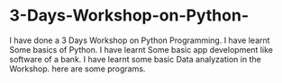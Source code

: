 # 3-Days-Workshop-on-Python-
I have done a 3 Days Workshop on Python Programming.
I have learnt Some basics of Python.
I have learnt Some basic app development like software of a bank.
I have learnt some basic Data analyzation in the Workshop.
here are some programs.

